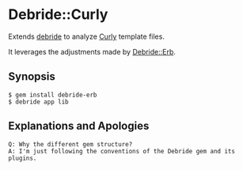 # Debride::Curly

Extends [debride](https://github.com/seattlerb/debride) to analyze [Curly](https://github.com/zendesk/curly) template files.

It leverages the adjustments made by [Debride::Erb](https://github.com/seattlerb/debride-erb).

## Synopsis

```console
$ gem install debride-erb
$ debride app lib
```

## Explanations and Apologies

```
Q: Why the different gem structure?
A: I'm just following the conventions of the Debride gem and its plugins.
```
